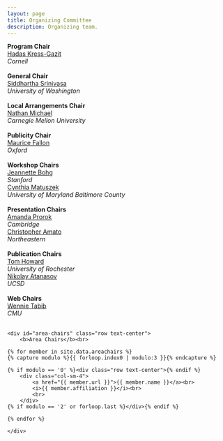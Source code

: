```yaml
---
layout: page
title: Organizing Committee
description: Organizing team.
---
```

<div>
    <div class="row text-center">
            <b>Program Chair</b><br>
            <a href="http://verifiablerobotics.com/">Hadas Kress-Gazit</a><br>
            <i>Cornell</i><br>
            <br>
            <b>General Chair</b><br>
            <a href="http://www.cs.cmu.edu/~siddh/">Siddhartha Srinivasa</a><br>
            <i>University of Washington</i><br>
            <br>
            <b>Local Arrangements Chair</b><br>
            <a href="http://nmichael.frc.ri.cmu.edu/" >Nathan Michael</a><br>
            <i>Carnegie Mellon University</i><br>
            <br>
            <b>Publicity Chair</b><br>
            <a href="http://www.robots.ox.ac.uk/~mfallon/" >Maurice Fallon</a><br>
            <i>Oxford</i><br>
            <br>
            <b>Workshop Chairs</b><br>
            <a href="https://am.is.tuebingen.mpg.de/person/jbohg">Jeannette Bohg</a><br>
            <i>Stanford</i><br>
            <a href="https://www.csee.umbc.edu/~cmat/">Cynthia Matuszek</a><br>
            <i>University of Maryland Baltimore County</i><br>
            <br>
            <b>Presentation Chairs</b><br>
            <a href="http://prorok.me/">Amanda Prorok</a><br>
            <i>Cambridge</i><br>
            <a href="http://people.csail.mit.edu/camato/">Christopher Amato</a><br>
            <i>Northeastern</i><br>
            <br>
            <b>Publication Chairs</b><br>
            <a href="http://www.ece.rochester.edu/people/faculty/howard_tom/">Tom Howard</a><br>
            <i>University of Rochester</i><br>
            <a href="http://jacobsschool.ucsd.edu/faculty/faculty_bios/index.sfe?fmp_recid=409">Nikolay Atanasov</a><br>
            <i>UCSD</i><br>
            <br>
            <b>Web Chairs</b><br>
            <a href="http://wtabib.com/">Wennie Tabib</a><br>
            <i>CMU</i><br>
            <br>
    </div>

    <div id="area-chairs" class="row text-center">
        <b>Area Chairs</b><br>

    {% for member in site.data.areachairs %}
    {% capture modulo %}{{ forloop.index0 | modulo:3 }}{% endcapture %}

    {% if modulo == '0' %}<div class="row text-center">{% endif %}
        <div class="col-sm-4">
            <a href="{{ member.url }}">{{ member.name }}</a><br>
            <i>{{ member.affiliation }}</i><br>
            <br>
        </div>
    {% if modulo == '2' or forloop.last %}</div>{% endif %}

    {% endfor %}

    </div>

</div>
